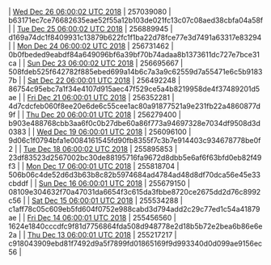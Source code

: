 | [Wed Dec 26 06:00:02 UTC 2018](https://transfer.sh/wH8Lz/dashninja-dbdump-20181226070002.tar.bz2) | 257039080 | b63171ec7ce76682635eae52f55a12b103de021fc13c07c08aed38cbfa04a58f | 
| [Tue Dec 25 06:00:02 UTC 2018](https://transfer.sh/MHKY2/dashninja-dbdump-20181225070002.tar.bz2) | 256889945 | d169a74dc1f8409931c13879b622fc1f1ba22d78fce77e3d7491a63317e83294 | 
| [Mon Dec 24 06:00:02 UTC 2018](https://transfer.sh/15KD5H/dashninja-dbdump-20181224070002.tar.bz2) | 256731462 | 0b0fbeded9eabdf84a649096bf6a39bf70b74adaa8b1373611dc727e7bce31ca | 
| [Sun Dec 23 06:00:02 UTC 2018](https://transfer.sh/UA3oL/dashninja-dbdump-20181223070002.tar.bz2) | 256695667 | 508fdeb525f642782f885ebed699a14b6c7a3a9c62559d7a55471e6c5b91837b | 
| [Sat Dec 22 06:00:01 UTC 2018](https://transfer.sh/tdivN/dashninja-dbdump-20181222070001.tar.bz2) | 256492248 | 86754c95ebc7a1f34e4107d915aec47f529ce5a4b8219958de4f37489201d5ae | 
| [Fri Dec 21 06:00:01 UTC 2018](https://transfer.sh/LiB25/dashninja-dbdump-20181221070001.tar.bz2) | 256352281 | 4d7cdcfeb060f8ee20e6de6c55cee1ac80a91877521a9e231fb22a4860877d9f | 
| [Thu Dec 20 06:00:01 UTC 2018](https://transfer.sh/10xuEN/dashninja-dbdump-20181220070001.tar.bz2) | 256279400 | b903e488768cbb3aa6f0c0b27dbe60a86f773a94697328e7034df9508d3d0383 | 
| [Wed Dec 19 06:00:01 UTC 2018](https://transfer.sh/U4G9b/dashninja-dbdump-20181219070001.tar.bz2) | 256096100 | 9d06c1f0794bfa1e0084161545fd90fb8355f7c3b7e914403c934678778be0f2 | 
| [Tue Dec 18 06:00:02 UTC 2018](https://transfer.sh/NGH64/dashninja-dbdump-20181218070002.tar.bz2) | 255895853 | 23df83523d2567002bc30de88195716fa9672d8dbb5e6af6f63bfd0eb82f49f3 | 
| [Mon Dec 17 06:00:01 UTC 2018](https://transfer.sh/tGfsd/dashninja-dbdump-20181217070001.tar.bz2) | 255818704 | 506b06c4de52d6d3b63b8c82b5974684ad4784ad48d8df70dca56e45e33cbddf | 
| [Sun Dec 16 06:00:01 UTC 2018](https://transfer.sh/qf83M/dashninja-dbdump-20181216070001.tar.bz2) | 255679150 | 08109e304632f70a47031da6654f3c615da3fbbe8720ce2675dd2d76c8992c56 | 
| [Sat Dec 15 06:00:01 UTC 2018](https://transfer.sh/50S8J/dashninja-dbdump-20181215070001.tar.bz2) | 255534288 | c1aff78c05c609eb5fd604f0752e988cabd3d794add2c29c77ed1c54a41879ae | 
| [Fri Dec 14 06:00:01 UTC 2018](https://transfer.sh/SzNsJ/dashninja-dbdump-20181214070001.tar.bz2) | 255456560 | 1624e1840cccdfc9f81d7756864fda508d948778e2d18b5b72e2bea6b86e6e2a | 
| [Thu Dec 13 06:00:01 UTC 2018](https://transfer.sh/pk7Vb/dashninja-dbdump-20181213070001.tar.bz2) | 255217217 | c918043909ebd81f7492d9a5f7899fd01865169f9d993340d0d099ae9156ec56 | 
